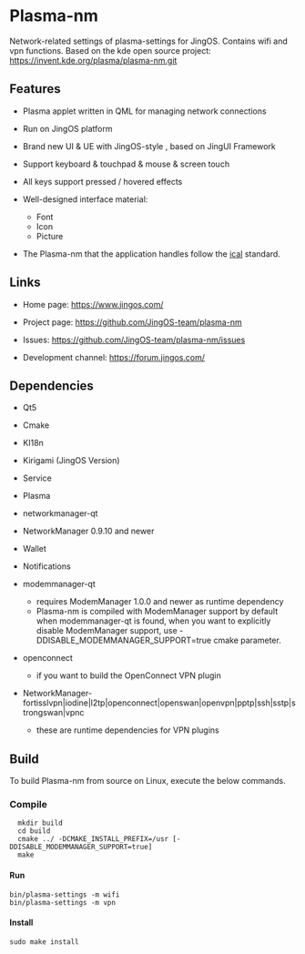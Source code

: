 # Plasma-nm

Network-related settings of plasma-settings for JingOS. Contains wifi and vpn functions.
Based on the kde open source project: https://invent.kde.org/plasma/plasma-nm.git



## Features

* Plasma applet written in QML for managing network connections

* Run on JingOS platform

* Brand new UI & UE with JingOS-style , based on JingUI Framework

* Support keyboard & touchpad & mouse & screen touch

* All keys support pressed / hovered effects

* Well-designed interface material:

  * Font
  * Icon
  * Picture
  
* The Plasma-nm that the application handles follow the [ical](https://tools.ietf.org/html/rfc5545) standard.



## Links

* Home page: https://www.jingos.com/

* Project page: https://github.com/JingOS-team/plasma-nm

* Issues: https://github.com/JingOS-team/plasma-nm/issues

* Development channel: https://forum.jingos.com/



## Dependencies

* Qt5 

* Cmake

* KI18n

* Kirigami (JingOS Version)

* Service

* Plasma

* networkmanager-qt
 
* NetworkManager 0.9.10 and newer

* Wallet

* Notifications

* modemmanager-qt
  - requires ModemManager 1.0.0 and newer as runtime dependency
  - Plasma-nm is compiled with ModemManager support by default when modemmanager-qt is found,
    when you want to explicitly disable ModemManager support, use -DDISABLE_MODEMMANAGER_SUPPORT=true cmake parameter.

* openconnect
  - if you want to build the OpenConnect VPN plugin

* NetworkManager-fortisslvpn|iodine|l2tp|openconnect|openswan|openvpn|pptp|ssh|sstp|strongswan|vpnc
  - these are runtime dependencies for VPN plugins



## Build

To build Plasma-nm from source on Linux, execute the below commands.



### Compile

```
  mkdir build
  cd build
  cmake ../ -DCMAKE_INSTALL_PREFIX=/usr [-DDISABLE_MODEMMANAGER_SUPPORT=true]
  make
```



#### Run

```
bin/plasma-settings -m wifi
bin/plasma-settings -m vpn
```



#### Install

```
sudo make install
```

